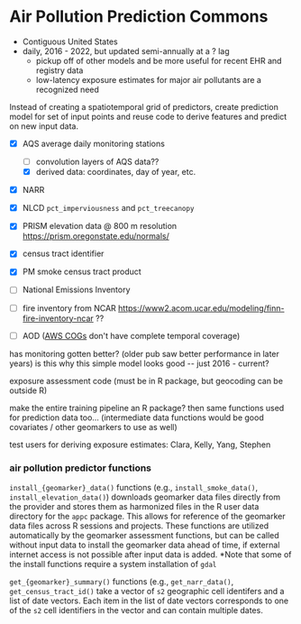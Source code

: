 # Air Pollution Prediction Commons

- Contiguous United States
- daily, 2016 - 2022, but updated semi-annually at a ? lag
  - pickup off of other models and be more useful for recent EHR and registry data
  - low-latency exposure estimates for major air pollutants are a recognized need

Instead of creating a spatiotemporal grid of predictors, create prediction model for set of input points and reuse code to derive features and predict on new input data.

- [x] AQS average daily monitoring stations
  - [ ] convolution layers of AQS data??
  - [x] derived data: coordinates, day of year, etc.
- [x] NARR
- [x] NLCD `pct_imperviousness` and `pct_treecanopy`
- [x] PRISM elevation data @ 800 m resolution https://prism.oregonstate.edu/normals/
- [x] census tract identifier
- [x] PM smoke census tract product
- [ ] National Emissions Inventory
- [ ] fire inventory from NCAR https://www2.acom.ucar.edu/modeling/finn-fire-inventory-ncar ??
- [ ] AOD ([AWS COGs](https://www.earthdata.nasa.gov/engage/cloud-optimized-geotiffs#AOD) don't have complete temporal coverage)


has monitoring gotten better?  (older pub saw better performance in later years) is this why this simple model looks good -- just 2016 - current?

exposure assessment code (must be in R package, but geocoding can be outside R)

make the entire training pipeline an R package?  then same functions used for prediction data too... (intermediate data functions would be good covariates / other geomarkers to use as well)

test users for deriving exposure estimates: Clara, Kelly, Yang, Stephen

### air pollution predictor functions

`install_{geomarker}_data()` functions (e.g., `install_smoke_data()`, `install_elevation_data()`) downloads geomarker data files directly from the provider and stores them as harmonized files in the R user data directory for the `appc` package.  This allows for reference of the geomarker data files across R sessions and projects. These functions are utilized automatically by the geomarker assessment functions, but can be called without input data to install the geomarker data ahead of time, if external internet access is not possible after input data is added. *Note that some of the install functions require a system installation of `gdal`

`get_{geomarker}_summary()` functions (e.g., `get_narr_data()`, `get_census_tract_id()` take a vector of `s2` geographic cell identifers and a list of date vectors. Each item in the list of date vectors corresponds to one of the `s2` cell identifiers in the vector and can contain multiple dates.
